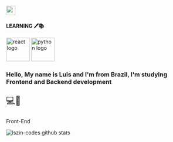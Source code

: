 <a href="https://www.com/lszinxx/"><img src="https://img.shields.io/badge/instagram-%23E4405F.svg?&style=for-the-badge&logo=instagram&logoColor=white" height=25></a>

#### LEARNING 🖊️📚
[<img src="https://iconape.com/wp-content/png_logo_vector/react-2.png" alt="react logo" width="64" />](https://reactjs.org/)
<img src="https://user-images.githubusercontent.com/67880796/109652340-6b1a3300-7b3e-11eb-94a6-6768167ef5a6.png" alt="python logo" width="64" />


### Hello, My name is Luis and I'm from Brazil, I'm studying Frontend and Backend development

<p style="font-size: 24px">💻🚀<p> Front-End</p>

![lszin-codes github stats](https://github-readme-stats.vercel.app/api?username=lszin-codes&hide=contribs,issues&show_icons=true&line_height=21&theme=graywhite)
